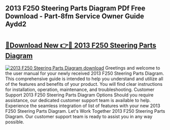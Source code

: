 ## 2013 F250 Steering Parts Diagram PDf Free Download - Part-8fm Service Owner Guide Aydd2

# <h2><a href="http://dfnx98.blite.top/?on=2013+F250+Steering+Parts+Diagram">🔗Download New 👉🔴 2013 F250 Steering Parts Diagram</a></h2>

[![2013 F250 Steering Parts Diagram download](https://i.imgur.com/lujVjoI.png)](http://dfnx98.blite.top/?on=2013+F250+Steering+Parts+Diagram)
Greetings and welcome to the user manual for your newly received 2013 F250 Steering Parts Diagram. This comprehensive guide is intended to help you understand and utilize all of the features and benefits of your product. You will find clear instructions for installation, operation, maintenance, and troubleshooting. Customer Support 2013 F250 Steering Parts Diagram Options Should you require assistance, our dedicated customer support team is available to help. Experience the seamless integration of list of features with your new 2013 F250 Steering Parts Diagram. Let's Work Together 2013 F250 Steering Parts Diagram. Our customer support team is ready to assist you in any way possible.
